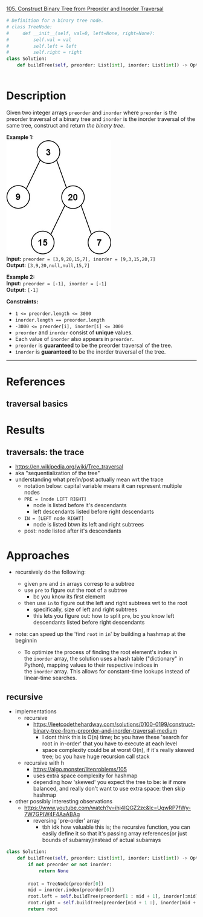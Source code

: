 [105. Construct Binary Tree from Preorder and Inorder Traversal](https://leetcode.com/problems/construct-binary-tree-from-preorder-and-inorder-traversal/)

```python
# Definition for a binary tree node.
# class TreeNode:
#     def __init__(self, val=0, left=None, right=None):
#         self.val = val
#         self.left = left
#         self.right = right
class Solution:
    def buildTree(self, preorder: List[int], inorder: List[int]) -> Optional[TreeNode]:
        
```

# Description
Given two integer arrays `preorder` and `inorder` where `preorder` is the preorder traversal of a binary tree and `inorder` is the inorder traversal of the same tree, construct and return _the binary tree_.

**Example 1:**  
![](!assets/attachments/Pasted%20image%2020240227114630.png)  
**Input:** `preorder = [3,9,20,15,7], inorder = [9,3,15,20,7]`  
**Output:** `[3,9,20,null,null,15,7]`  

**Example 2:**  
**Input:** `preorder = [-1], inorder = [-1]`  
**Output:** `[-1]`  

**Constraints:**
- `1 <= preorder.length <= 3000`
- `inorder.length == preorder.length`
- `-3000 <= preorder[i], inorder[i] <= 3000`
- `preorder` and `inorder` consist of **unique** values.
- Each value of `inorder` also appears in `preorder`.
- `preorder` is **guaranteed** to be the preorder traversal of the tree.
- `inorder` is **guaranteed** to be the inorder traversal of the tree.

---


# References

## traversal basics


# Results

## traversals: the trace
- https://en.wikipedia.org/wiki/Tree_traversal
- aka "sequentialization of the tree"
- understanding what pre/in/post actually mean wrt the trace
	- notation below: capital variable means it can represent multiple nodes
	- `PRE = [node LEFT RIGHT]`
		- node is listed before it's descendants
		- left descendants listed before right descendants
	- `IN = [LEFT node RIGHT]`
		- node is listed btwn its left and right subtrees
	- post: node listed after it's descendants



# Approaches

- recursively do the following:
	- given `pre` and `in` arrays corresp to a subtree
	- use `pre` to figure out the root of a subtree
		- bc you know its first element 
	- then use `in` to figure out the left and right subtrees wrt to the root
		- specifically, size of left and right subtrees
		- this lets you figure out: how to split `pre`, bc you know left descendants listed before right descendants

- note: can speed up the 'find `root` in `in`' by building a hashmap at the beginnin
	- To optimize the process of finding the root element's index in the `inorder` array, the solution uses a hash table ("dictionary" in Python), mapping values to their respective indices in the `inorder` array. This allows for constant-time lookups instead of linear-time searches.

## recursive
- implementations
	- recursive
		- https://leetcodethehardway.com/solutions/0100-0199/construct-binary-tree-from-preorder-and-inorder-traversal-medium
			- I dont think this is O(n) time; bc you have these 'search for root in in-order' that you have to execute at each level
			- space complexity could be at worst O(n), if it's really skewed tree; bc you have huge recursion call stack
	- recursive with h
		- https://algo.monster/liteproblems/105
		- uses extra space complexity for hashmap
		- depending how 'skewed' you expect the tree to be: ie if more balanced, and really don't want to use extra space: then skip hashmap
- other possibly interesting observations
	- https://www.youtube.com/watch?v=ihj4IQGZ2zc&lc=UgwRP7fWy-7W7GPIW4F4AaABAg
		- reversing 'pre-order' array
			- tbh idk how valuable this is; the recursive function, you can easily define it so that it's passing array references(or just bounds of subarray)instead of actual subarrays




```python
class Solution:
    def buildTree(self, preorder: List[int], inorder: List[int]) -> Optional[TreeNode]:
        if not preorder or not inorder:
            return None

        root = TreeNode(preorder[0])
        mid = inorder.index(preorder[0])
        root.left = self.buildTree(preorder[1 : mid + 1], inorder[:mid])
        root.right = self.buildTree(preorder[mid + 1 :], inorder[mid + 1 :])
        return root

```
